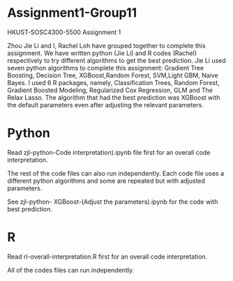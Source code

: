 # Assignment1-Group11
HKUST-SOSC4300-5500 Assignment 1

Zhou Jie Li and I, Rachel Loh have grouped together to complete this assignment. We have written python (Jie Li) and R codes (Rachel) respectively to try different  algorithms to get the best prediction. Jie Li used seven python algorithms to complete this assignment: Gradient Tree Boosting, Decision Tree, XGBoost,Random Forest, SVM,Light GBM, Naive Bayes. I used 6 R packages, namely, Classification Trees, Random Forest, Gradient Boosted Modeling, Regularized Cox Regression, GLM and The Relax Lasso. The algorithm that had the best prediction was XGBoost with the default parameters even after adjusting the relevant parameters. 

# Python 
Read zjl-python-Code interpretation).ipynb file first for an overall code interpretation.

The rest of the code files can also run independently. Each code file uses a different python algorithms and some are repeated but with adjusted parameters. 

See zjl-python- XGBoost-(Adjust the parameters).ipynb for the code with best prediction.

# R
Read rl-overall-interpretation.R first for an overall code interpretation.

All of the codes files can run independently. 

